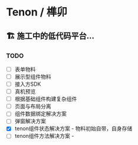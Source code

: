 # Tenon / 榫卯

## 🏗️ 施工中的低代码平台...

### TODO
- [ ] 表单物料
- [ ] 展示型组件物料
- [ ] 接入方SDK
- [ ] 真机预览
- [ ] 根据基础组件构建复杂组件
- [ ] 页面与布局分离
- [ ] 组件数据绑定解决方案
- [ ] 弹窗解决方案
- [x] tenon组件状态解决方案 - 物料初始自带，自身存储
- [ ] tenon组件方法解决方案 - 
